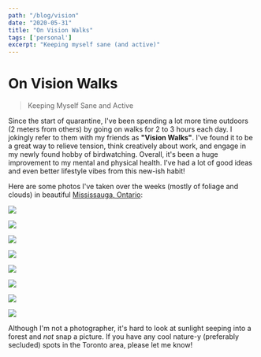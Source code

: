 ```yaml
---
path: "/blog/vision"
date: "2020-05-31"
title: "On Vision Walks"
tags: ['personal']
excerpt: "Keeping myself sane (and active)"
---
```


# On Vision Walks
> Keeping Myself Sane and Active

Since the start of quarantine, I've been spending a lot more time outdoors (2 meters from others) by going on walks for 2 to 3 hours each day. I jokingly refer to them with my friends as **"Vision Walks"**. I've found it to be a great way to relieve tension, think creatively about work, and engage in my newly found hobby of birdwatching. Overall, it's been a huge improvement to my mental and physical health. I've had a lot of good ideas and even better lifestyle vibes from this new-ish habit!

Here are some photos I've taken over the weeks (mostly of foliage and clouds) in beautiful [Mississauga, Ontario](/blog/things):

![](https://i.imgur.com/gbp4I9Z.jpg)

![](https://i.imgur.com/j8KRZnz.jpg)

![](https://i.imgur.com/oixrY8n.jpg)

![](https://i.imgur.com/UCkc8xF.jpg)

![](https://i.imgur.com/zimXeWe.jpg)

![](https://i.imgur.com/b8iPdTh.jpg)

![](https://i.imgur.com/Z3Lwu0D.jpg)

![](https://i.imgur.com/feBwJ65.jpg)

Although I'm not a photographer, it's hard to look at sunlight seeping into a forest and *not* snap a picture. If you have any cool nature-y (preferably secluded) spots in the Toronto area, please let me know!